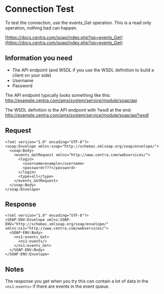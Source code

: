 # Connection Test

To test the connection, use the events_Get operation. This is a read only operation, nothing bad can happen.

[https://docs.centra.com/soap/index.php?op=events_Get](https://docs.centra.com/soap/index.php?op=events_Get)

## Information you need

- The API endpoint (and WSDL if you use the WSDL definition to build a client on your side)
- Username
- Password

The API endpoint typically looks something like this:
http://example.centra.com/ams/system/service/module/soap/api

The WSDL definition is the API endpoint with ?wsdl at the end:
http://example.centra.com/ams/system/service/module/soap/api?wsdl

## Request

```
<?xml version="1.0" encoding="UTF-8"?>
<soap:Envelope xmlns:soap="http://schemas.xmlsoap.org/soap/envelope/">
  <soap:Body>
    <events_GetRequest xmlns="http://www.centra.com/webservices/">
      <login>
        <username>example</username>
        <password>???</password>
      </login>
      <type>all</type>
    </events_GetRequest>
  </soap:Body>
</soap:Envelope>
```

## Response

```
<?xml version="1.0" encoding="UTF-8"?>
<SOAP-ENV:Envelope xmlns:SOAP-ENV="http://schemas.xmlsoap.org/soap/envelope/" xmlns:ns1="http://www.centra.com/webservices/">
  <SOAP-ENV:Body>
    <ns1:events_Get>
      <ns1:events/>
    </ns1:events_Get>
  </SOAP-ENV:Body>
</SOAP-ENV:Envelope>
```

## Notes

The response you get when you try this can contain a lot of data in the `<ns1:events>` if there are events in the event queue.
